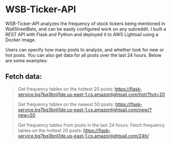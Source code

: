 # WSB-Ticker-API
WSB-Ticker-API analyzes the frequency of stock tickers being mentioned in WallStreetBets, and can be easily configured work on any subreddit. I built a REST API with Flask and Python and deployed it to AWS Lightsail using a Docker image.  

Users can specify how many posts to analyze, and whether look for new or hot posts. You can also get data for all posts over the last 24 hours. Below are some examples:

## Fetch data:

>Get frequency tables on the hottest 20 posts:
https://flask-service.bg7bq3bnlj1de.us-east-1.cs.amazonlightsail.com/hot/?hot=20

>Get frequency tables on the newest 50 posts:
https://flask-service.bg7bq3bnlj1de.us-east-1.cs.amazonlightsail.com/new/?new=50

>Get frequency tables from posts in the last 24 hours:
Fetch frequency tables on the hottest 20 posts:
https://flask-service.bg7bq3bnlj1de.us-east-1.cs.amazonlightsail.com/24h/




